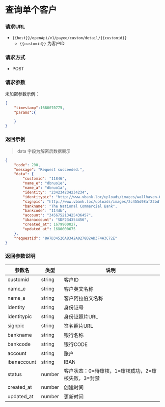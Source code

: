 # 查询单个客户

### **请求URL**

- `{{host}}/openApi/v1/payee/custom/detail/{{customid}}`
  - `{{customid}}` 为客户ID

### **请求方式**

- POST



### **请求参数**

未加密参数示例：

```json
{
    "timestamp":1680070775,
    "params":{

    }
}
```

### **返回示例**

> data  字段为解密后数据展示

```json
{
    "code": 200,
    "message": "Request succeeded.",
    "data": {
        "customid": "11846",
        "name_e": "dbnuo1e",
        "name_a": "dbnuo1a",
        "identity": "234234234234234",
        "identitypic": "http://www.vbank.loc/uploads/images/wallhaven-0jepxp.jpg",
        "signpic": "http://www.vbank.loc/uploads/images/2c455d98af22bdfd21057276fbc16289.jpg",
        "bankname": "The National Commercial Bank",
        "bankcode": "114db",
        "account": "345675213425436457",
        "ibanaccount": "SDF234354456",
        "created_at": 1679900027,
        "updated_at": 1680000675
    },
    "requestId": "8A7D34526A8342A0278D2AD3F4A3C72E"
}
```

### **返回参数说明**

| 参数名      | 类型   | 说明                                               |
| ----------- | ------ | -------------------------------------------------- |
| customid    | string | 客户ID                                             |
| name_e      | string | 客户英文名称                                       |
| name_a      | string | 客户阿拉伯文名称                                   |
| identity    | string | 身份证号                                           |
| identitypic | string | 身份证照片URL                                      |
| signpic     | string | 签名照片URL                                        |
| bankname    | string | 银行名称                                           |
| bankcode    | string | 银行CODE                                           |
| account     | string | 账户                                               |
| ibanaccount | string | IBAN                                               |
| status      | number | 客户状态：0=待审核，1=审核成功，2=审核失败，3=封禁 |
| created_at  | number | 创建时间                                           |
| updated_at  | number | 更新时间                                           |